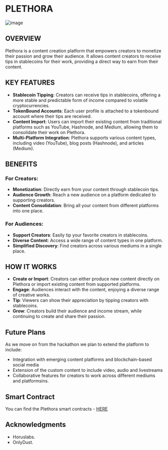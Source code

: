 # PLETHORA
![image](https://github.com/user-attachments/assets/91518abb-09a2-405a-b44a-096b174c8d5a)

## OVERVIEW
Plethora is a content creation platform that empowers creators to monetize their passion and grow their audience. It allows content creators to receive tips in stablecoins for their work, providing a direct way to earn from their content.

## KEY FEATURES

- **Stablecoin Tipping**: Creators can receive tips in stablecoins, offering a more stable and predictable form of income compared to volatile cryptocurrencies.
- **TokenBound Accounts**: Each user profile is attached to a tokenbound account where their tips are received.
- **Content Import**: Users can import their existing content from traditional platforms such as YouTube, Hashnode, and Medium, allowing them to consolidate their work on Plethora.
- **Multi-Platform Integration**: Plethora supports various content types, including video (YouTube), blog posts (Hashnode), and articles (Medium).

## BENEFITS

### For Creators:

- **Monetization**: Directly earn from your content through stablecoin tips.
- **Audience Growth**: Reach a new audience on a platform dedicated to supporting creators.
- **Content Consolidation**: Bring all your content from different platforms into one place.

### For Audiences:

- **Support Creators**: Easily tip your favorite creators in stablecoins.
- **Diverse Content**: Access a wide range of content types in one platform.
- **Simplified Discovery**: Find creators across various mediums in a single place.

## HOW IT WORKS

- **Create or Import**: Creators can either produce new content directly on Plethora or import existing content from supported platforms.
- **Engage**: Audiences interact with the content, enjoying a diverse range of creative works.
- **Tip**: Viewers can show their appreciation by tipping creators with stablecoins.
- **Grow**: Creators build their audience and income stream, while continuing to create and share their passion.

## Future Plans
As we move on from the hackathon we plan to extend the platform to include:
- Integration with emerging content platforms and blockchain-based social media
- Extension of the custom content to include video, audio and livestreams
- Collaborative features for creators to work across different mediums and platformsins.

## Smart Contract
You can find the Plethora smart contracts - [HERE](https://github.com/Plethora-onchain/plethora-smart_contracts)

## Acknowledgments

- Horuslabs.
- OnlyDust.
